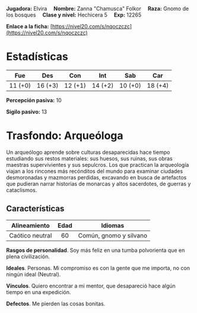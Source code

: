 **Jugadora:** Elvira  &emsp;**Nombre:** Zanna "Chamusca" Folkor &emsp;**Raza:** Gnomo de los bosques &emsp;**Clase y nivel:** Hechicera 5 &emsp;**Exp:** 12265

**Enlace a la ficha:** [https://nivel20.com/s/nqoczczc](https://nivel20.com/s/nqoczczc)

# Estadísticas

| Fue     | Des     | Con     | Int    | Sab     | Car    |
|---------|---------|---------|--------|---------|--------|
| 11 (+0) | 16 (+3) | 12 (+1) | 14 (+2) | 10 (+0) | 18 (+4) |

**Percepción pasiva:** 10

**Sigilo pasivo:** 13

# Trasfondo: Arqueóloga

Un arqueólogo aprende sobre culturas desaparecidas hace tiempo estudiando sus restos materiales: sus huesos, sus ruinas, sus obras maestras supervivientes y sus sepulcros. Los que practican la arqueología viajan a los rincones más recónditos del mundo para examinar ciudades desmoronadas y mazmorras perdidas, excavando en busca de artefactos que pudieran narrar historias de monarcas y altos sacerdotes, de guerras y cataclismos.

## Características

| Alineamiento | Edad | Idiomas |
|:---------:|:---------:|:---------:|
| Caótico neutral | 60 | Común, gnomo y silvano |

**Rasgos de personalidad**. Soy más feliz en una tumba polvorienta que en plena civilización.

**Ideales**. Personas. Mi compromiso es con la gente que me importa, no con ningún ideal (Neutral).

**Vínculos**. Quiero encontrar a mi mentor, que desapareció hace algún tiempo en una expedición.

**Defectos**. Me pierden las cosas bonitas.